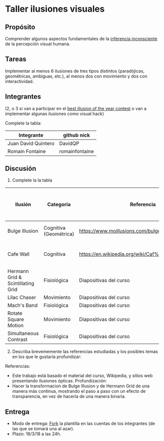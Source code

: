 # Taller ilusiones visuales

## Propósito

Comprender algunos aspectos fundamentales de la [inferencia inconsciente](https://github.com/VisualComputing/Cognitive) de la percepción visual humana.

## Tareas

Implementar al menos 6 ilusiones de tres tipos distintos (paradójicas, geométricas, ambiguas, etc.), al menos dos con movimiento y dos con interactividad.

## Integrantes
(2, o 3 si van a participar en el [best illusion of the year contest](illusionoftheyear.com) o van a implementar algunas ilusiones como visual hack)

Complete la tabla:

| Integrante | github nick |
|------------|-------------|
| Juan David Quintero          | DavidQP            |
| Romain Fontaine	               | romainfontaine            |

## Discusión

1. Complete la la tabla

| Ilusión | Categoria | Referencia | Tipo de interactividad (si aplica) | URL código base (si aplica) |
|---------|-----------|------------|------------------------------------|-----------------------------|
| Bulge Illusion   | Cognitiva (Geométrica)           | https://www.moillusions.com/bulge-illusion/           | Clic para mostrar el efecto   |                  |
| Cafe Wall        | Cognitiva | https://en.wikipedia.org/wiki/Caf%C3%A9_wall_illusion    | Movimiento del cursor (hacia la derecha)       |                 |
| Hermann Grid & Scintillating Grid     | Fisiológica |  Diapositivas del curso        | Clic para cambiar de illusión     |        |
| Lilac Chaser     | Movimiento           | Diapositivas del curso           | -                                   |                             |
| Mach's Band      | Fisiológica          | Diapositivas del curso         | -                                   |                             |
| Rotate Square Motion   | Movimiento          | Diapositivas del curso         | -                                   |                             |
| Simultaneous Contrast  | Fisiológica          | Diapositivas del curso           | -                                   |                             |

2. Describa brevememente las referencias estudiadas y los posibles temas en los que le gustaría profundizar:

Referencias:
- Este trabajo está basado el material del curso, Wikipedia, y sitios web presentando ilusiones ópticas.
Profundización:
- Hacer la transformacion de Bulge Illusion y de Hermann Grid de una manera más continua, mostrando el paso a paso con un efecto de transparencia, en vez de hacerla de una manera binaria.

## Entrega

* Modo de entrega: [Fork](https://help.github.com/articles/fork-a-repo/) la plantilla en las cuentas de los integrantes (de las que se tomará una al azar).
* Plazo: 18/3/18 a las 24h.
